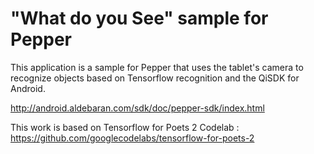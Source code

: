 # "What do you See" sample for Pepper

This application is a sample for Pepper that uses the tablet's camera to recognize objects based on Tensorflow recognition and the QiSDK for Android.

http://android.aldebaran.com/sdk/doc/pepper-sdk/index.html

This work is based on Tensorflow for Poets 2 Codelab : https://github.com/googlecodelabs/tensorflow-for-poets-2